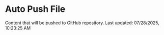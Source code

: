 # Auto Push File

Content that will be pushed to GitHub repository.
Last updated: 07/28/2025, 10:23:25 AM